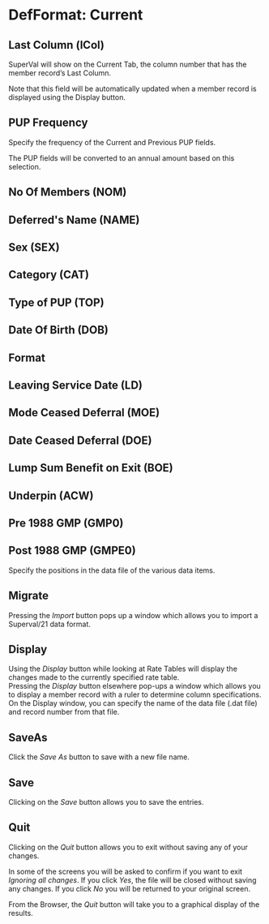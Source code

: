 # DefFormat: Current



## Last Column (lCol)

SuperVal will show on the Current Tab, the column number that has the
member record’s Last Column.

Note that this field will be automatically updated when a member record
is displayed using the Display button.

## PUP Frequency

Specify the frequency of the Current and Previous PUP fields.

The PUP fields will be converted to an annual amount based on this
selection.

## No Of Members (NOM)

## Deferred's Name (NAME)

## Sex (SEX)

## Category (CAT)

## Type of PUP (TOP)

## Date Of Birth (DOB)

## Format

## Leaving Service Date (LD)

## Mode Ceased Deferral (MOE)

## Date Ceased Deferral (DOE)

## Lump Sum Benefit on Exit (BOE)

## Underpin (ACW)

## Pre 1988 GMP (GMP0)

## Post 1988 GMP (GMPE0)

Specify the positions in the data file of the various data items.

## Migrate

Pressing the _Import_ button pops up a window which allows you to import a
Superval/21 data format.

## Display

Using the _Display_ button while looking at Rate Tables will display the
changes made to the currently specified rate table.  
Pressing the _Display_ button elsewhere pop-ups a window which allows you
to display a member record with a ruler to determine column
specifications. On the Display window, you can specify the name of the
data file (.dat file) and record number from that file.

## SaveAs

Click the _Save As_ button to save with a new file name.

## Save

Clicking on the _Save_ button allows you to save the entries.

## Quit

Clicking on the _Quit_ button allows you to exit without saving any of
your changes.

In some of the screens you will be asked to confirm if you want to exit
_Ignoring all changes_. If you click _Yes_, the file will be closed
without saving any changes. If you click _No_ you will be returned to your
original screen.

From the Browser, the _Quit_ button will take you to a graphical display
of the results.
